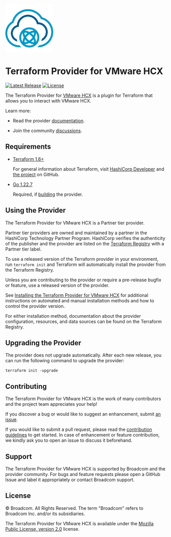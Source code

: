 <!--
© Broadcom. All Rights Reserved.
The term "Broadcom" refers to Broadcom Inc. and/or its subsidiaries.
SPDX-License-Identifier: MPL-2.0
-->

<!-- markdownlint-disable first-line-h1 no-inline-html -->

<img src="docs/images/icon-color.svg" alt="VMware HCX" width="150">

# Terraform Provider for VMware HCX

[![Latest Release](https://img.shields.io/github/v/tag/vmware/terraform-provider-vmc?label=latest%20release&style=for-the-badge)](https://github.com/vmware/terraform-provider-vmc/releases/latest) [![License](https://img.shields.io/github/license/vmware/terraform-provider-vmc.svg?style=for-the-badge)](LICENSE)

The Terraform Provider for [VMware HCX][product-documentation] is a plugin for Terraform that allows you to interact with VMware HCX.

Learn more:

* Read the provider [documentation][provider-documentation].

* Join the community [discussions][provider-discussions].

## Requirements

* [Terraform 1.6+][terraform-install]

    For general information about Terraform, visit [HashiCorp Developer][terraform-install] and [the project][terraform-github] on GitHub.

* [Go 1.22.7][golang-install]

    Required, if [building][provider-build] the provider.

## Using the Provider

The Terraform Provider for VMware HCX is a Partner tier provider.

Partner tier providers are owned and maintained by a partner in the HashiCorp Technology Partner Program. HashiCorp verifies the authenticity of the publisher and the provider are listed on the [Terraform Registry][terraform-registry] with a Partner tier label.

To use a released version of the Terraform provider in your environment, run `terraform init` and Terraform will automatically install the provider from the Terraform Registry.

Unless you are contributing to the provider or require a pre-release bugfix or feature, use a
released version of the provider.

See [Installing the Terraform Provider for VMware HCX][provider-install] for additional instructions on automated and manual installation methods and how to control the provider version.

For either installation method, documentation about the provider configuration, resources, and data sources can be found on the Terraform Registry.

## Upgrading the Provider

The provider does not upgrade automatically. After each new release, you can run the following command to upgrade the provider:

```shell
terraform init -upgrade
```

## Contributing

The Terraform Provider for VMware HCX is the work of many contributors and the project team appreciates your help!

If you discover a bug or would like to suggest an enhancement, submit [an issue][provider-issues].

If you would like to submit a pull request, please read the [contribution guidelines][provider-contributing] to get started. In case of enhancement or feature contribution, we kindly ask you to open an issue to discuss it beforehand.

## Support

The Terraform Provider for VMware HCX is supported by Broadcom and the provider community. For bugs and feature requests please open a GitHub Issue and label it appropriately or contact Broadcom support.

## License

© Broadcom. All Rights Reserved.
The term "Broadcom" refers to Broadcom Inc. and/or its subsidiaries.

The Terraform Provider for VMware HCX is available under the [Mozilla Public License, version 2.0][provider-license] license.

[golang-install]: https://golang.org/doc/install
[product-documentation]: https://docs.vmware.com/en/VMware-Cloud-on-AWS/index.html
[provider-contributing]: CONTRIBUTING.md
[provider-discussions]: https://github.com/vmware/terraform-provider-hcx/discussions
[provider-documentation]: https://registry.terraform.io/providers/vmware/hcx/latest/docs
[provider-build]: docs/build.md
[provider-install]: docs/install.md
[provider-issues]: https://github.com/vmware/terraform-provider-hcx/issues/new/choose
[provider-license]: LICENSE
[terraform-github]: https://github.com/hashicorp/terraform
[terraform-install]: https://developer.hashicorp.com/terraform/install
[terraform-registry]: https://registry.terraform.io

